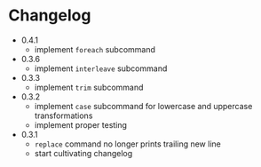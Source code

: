 # Changelog

- 0.4.1
    - implement `foreach` subcommand
- 0.3.6
    - implement `interleave` subcommand
- 0.3.3
    - implement `trim` subcommand
- 0.3.2
    - implement `case` subcommand for lowercase and uppercase transformations
    - implement proper testing
- 0.3.1
    - `replace` command no longer prints trailing new line
    - start cultivating changelog

